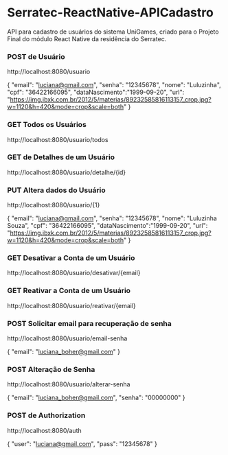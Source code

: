 # Serratec-ReactNative-APICadastro
API para cadastro de usuários do sistema UniGames,  criado para o Projeto Final do módulo React Native da residência do Serratec.


<h3>POST de Usuário</h3>
http://localhost:8080/usuario

{
	"email": "luciana@gmail.com",
	"senha": "12345678",
	"nome": "Luluzinha",
	"cpf": "36422166095",
	"dataNascimento":"1999-09-20",
	"url": "https://img.ibxk.com.br/2012/5/materias/89232585816113157_crop.jpg?w=1120&h=420&mode=crop&scale=both"
}


<h3>GET Todos os Usuários</h3>
http://localhost:8080/usuario/todos


<h3>GET de Detalhes de um Usuário</h3>
http://localhost:8080/usuario/detalhe/{id}


<h3>PUT Altera dados do Usuário</h3>
http://localhost:8080/usuario/{1}

{
	"email": "luciana@gmail.com",
	"senha": "12345678",
	"nome": "Luluzinha Souza",
	"cpf": "36422166095",
	"dataNascimento":"1999-09-20",
	"url": "https://img.ibxk.com.br/2012/5/materias/89232585816113157_crop.jpg?w=1120&h=420&mode=crop&scale=both"
}

<h3>GET Desativar a Conta de um Usuário</h3>
http://localhost:8080/usuario/desativar/{email}


<h3>GET Reativar a Conta de um Usuário</h3>
http://localhost:8080/usuario/reativar/{email}


<h3>POST Solicitar email para recuperação de senha</h3>
http://localhost:8080/usuario/email-senha

{
	"email": "luciana_boher@gmail.com"
}


<h3>POST Alteração de Senha</h3>
http://localhost:8080/usuario/alterar-senha

{
	"email": "luciana_boher@gmail.com",
	"senha": "00000000"
}



<h3>POST de Authorization</h3>
http://localhost:8080/auth

{
	"user": "luciana@gmail.com",
	"pass": "12345678"
}
